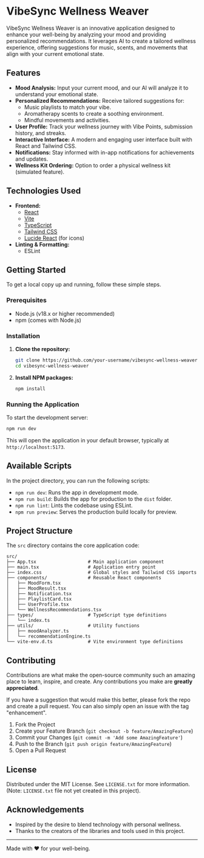 # VibeSync Wellness Weaver

VibeSync Wellness Weaver is an innovative application designed to enhance your well-being by analyzing your mood and providing personalized recommendations. It leverages AI to create a tailored wellness experience, offering suggestions for music, scents, and movements that align with your current emotional state.

## Features

*   **Mood Analysis:** Input your current mood, and our AI will analyze it to understand your emotional state.
*   **Personalized Recommendations:** Receive tailored suggestions for:
    *   Music playlists to match your vibe.
    *   Aromatherapy scents to create a soothing environment.
    *   Mindful movements and activities.
*   **User Profile:** Track your wellness journey with Vibe Points, submission history, and streaks.
*   **Interactive Interface:** A modern and engaging user interface built with React and Tailwind CSS.
*   **Notifications:** Stay informed with in-app notifications for achievements and updates.
*   **Wellness Kit Ordering:** Option to order a physical wellness kit (simulated feature).

## Technologies Used

*   **Frontend:**
    *   [React](https://reactjs.org/)
    *   [Vite](https://vitejs.dev/)
    *   [TypeScript](https://www.typescriptlang.org/)
    *   [Tailwind CSS](https://tailwindcss.com/)
    *   [Lucide React](https://lucide.dev/) (for icons)
*   **Linting & Formatting:**
    *   ESLint

## Getting Started

To get a local copy up and running, follow these simple steps.

### Prerequisites

*   Node.js (v18.x or higher recommended)
*   npm (comes with Node.js)

### Installation

1.  **Clone the repository:**
    ```bash
    git clone https://github.com/your-username/vibesync-wellness-weaver.git
    cd vibesync-wellness-weaver
    ```
2.  **Install NPM packages:**
    ```bash
    npm install
    ```

### Running the Application

To start the development server:

```bash
npm run dev
```

This will open the application in your default browser, typically at `http://localhost:5173`.

## Available Scripts

In the project directory, you can run the following scripts:

*   `npm run dev`: Runs the app in development mode.
*   `npm run build`: Builds the app for production to the `dist` folder.
*   `npm run lint`: Lints the codebase using ESLint.
*   `npm run preview`: Serves the production build locally for preview.

## Project Structure

The `src` directory contains the core application code:

```
src/
├── App.tsx                   # Main application component
├── main.tsx                  # Application entry point
├── index.css                 # Global styles and Tailwind CSS imports
├── components/               # Reusable React components
│   ├── MoodForm.tsx
│   ├── MoodResult.tsx
│   ├── Notification.tsx
│   ├── PlaylistCard.tsx
│   ├── UserProfile.tsx
│   └── WellnessRecommendations.tsx
├── types/                    # TypeScript type definitions
│   └── index.ts
├── utils/                    # Utility functions
│   ├── moodAnalyzer.ts
│   └── recommendationEngine.ts
└── vite-env.d.ts             # Vite environment type definitions
```

## Contributing

Contributions are what make the open-source community such an amazing place to learn, inspire, and create. Any contributions you make are **greatly appreciated**.

If you have a suggestion that would make this better, please fork the repo and create a pull request. You can also simply open an issue with the tag "enhancement".

1.  Fork the Project
2.  Create your Feature Branch (`git checkout -b feature/AmazingFeature`)
3.  Commit your Changes (`git commit -m 'Add some AmazingFeature'`)
4.  Push to the Branch (`git push origin feature/AmazingFeature`)
5.  Open a Pull Request

## License

Distributed under the MIT License. See `LICENSE.txt` for more information. (Note: `LICENSE.txt` file not yet created in this project).

## Acknowledgements

*   Inspired by the desire to blend technology with personal wellness.
*   Thanks to the creators of the libraries and tools used in this project.

---

Made with ❤️ for your well-being.
